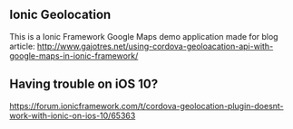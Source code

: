 ## Ionic Geolocation

This is a Ionic Framework Google Maps demo application made for blog article: http://www.gajotres.net/using-cordova-geoloacation-api-with-google-maps-in-ionic-framework/

## Having trouble on iOS 10?
https://forum.ionicframework.com/t/cordova-geolocation-plugin-doesnt-work-with-ionic-on-ios-10/65363
